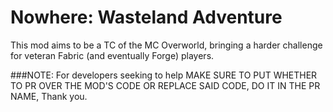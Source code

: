 # Nowhere: Wasteland Adventure

This mod aims to be a TC of the MC Overworld, bringing a harder challenge for veteran Fabric (and eventually Forge) players.

###NOTE: For developers seeking to help
MAKE SURE TO PUT WHETHER TO PR OVER THE MOD'S CODE OR REPLACE SAID CODE, DO IT IN THE PR NAME, Thank you.


